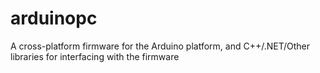 # arduinopc
A cross-platform firmware for the Arduino platform, and C++/.NET/Other libraries for interfacing with the firmware
